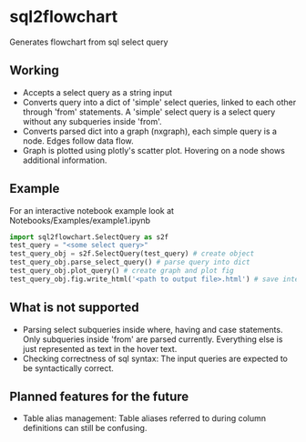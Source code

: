 # sql2flowchart
 Generates flowchart from sql select query

## Working
* Accepts a select query as a string input
* Converts query into a dict of 'simple' select queries, linked to each other through 'from' statements. A 'simple' select query is a select query without any subqueries inside 'from'.
* Converts parsed dict into a graph (nxgraph), each simple query is a node. Edges follow data flow.
* Graph is plotted using plotly's scatter plot. Hovering on a node shows additional information.

## Example
For an interactive notebook example look at Notebooks/Examples/example1.ipynb

```python
import sql2flowchart.SelectQuery as s2f
test_query = "<some select query>"
test_query_obj = s2f.SelectQuery(test_query) # create object
test_query_obj.parse_select_query() # parse query into dict
test_query_obj.plot_query() # create graph and plot fig
test_query_obj.fig.write_html('<path to output file>.html') # save interactive plot
```

## What is not supported
* Parsing select subqueries inside where, having and case statements. Only subqueries inside 'from' are parsed currently. Everything else is just represented as text in the hover text.
* Checking correctness of sql syntax: The input queries are expected to be syntactically correct. 

## Planned features for the future
* Table alias management: Table aliases referred to during column definitions can still be confusing. 